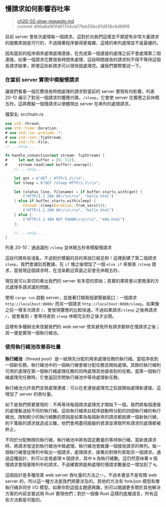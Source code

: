 ## 慢請求如何影響吞吐率

> [ch20-02-slow-requests.md](https://github.com/rust-lang/book/blob/master/second-edition/src/ch20-02-slow-requests.md)
> <br>
> commit d06a6a181fd61704cbf7feb55bc61d518c6469f9

目前 server 會依次處理每一個請求。這對於向我們這樣並不期望有非常大量請求的服務來說是可行的，不過隨著程序變得更複雜，這樣的串列處理並不是最優的。

因為當前的程序順序處理處理連接，在完成第一個連接的處理之前不會處理第二個連接。如果一個請求花費很長時間來處理，這段時間接收的請求則不得不等待這個長請求結束，即便這些新請求可以很快就處理完。讓我們實際嘗試一下。

### 在當前 server 實現中模擬慢請求

讓我們看看一個花費很長時間處理的請求對當前的 server 實現有何影響。列表 20-10 展示了對另一個請求的響應代碼，`/sleep`，它會使 server 在響應之前休眠五秒。這將模擬一個慢請求以便體現出 server 在串列的處理請求。

<span class="filename">檔案名: src/main.rs</span>

```rust
use std::thread;
use std::time::Duration;
# use std::io::prelude::*;
# use std::net::TcpStream;
# use std::fs::File;
// ...snip...

fn handle_connection(mut stream: TcpStream) {
#     let mut buffer = [0; 512];
#     stream.read(&mut buffer).unwrap();
    // ...snip...

    let get = b"GET / HTTP/1.1\r\n";
    let sleep = b"GET /sleep HTTP/1.1\r\n";

    let (status_line, filename) = if buffer.starts_with(get) {
        ("HTTP/1.1 200 OK\r\n\r\n", "hello.html")
    } else if buffer.starts_with(sleep) {
        thread::sleep(Duration::from_secs(5));
        ("HTTP/1.1 200 OK\r\n\r\n", "hello.html")
    } else {
        ("HTTP/1.1 404 NOT FOUND\r\n\r\n", "404.html")
    };

    // ...snip...
}
```

<span class="caption">列表 20-10：通過識別 `/sleep` 並休眠五秒來模擬慢請求</span>

這段代碼有些凌亂，不過對於模擬的目的來說已經足夠！這裡創建了第二個請求 `sleep`，我們會識別其數據。在 `if` 塊之後增加了一個 `else if` 來檢查 `/sleep` 請求，當發現這個請求時，在渲染歡迎頁面之前會先休眠五秒。

現在就可以真切的看出我們的 server 有多麼的原始；真實的庫將會以更簡潔的方式處理多請求識別問題。

使用 `cargo run` 啟動 server，並接著打開兩個瀏覽器窗口：一個請求 `http://localhost:8080/` 而另一個請求 `http://localhost:8080/sleep`。如果像之前一樣多次請求 `/`，會發現響應的比較快速。不過如果請求`/sleep` 之後再請求 `/`，就會看到 `/` 會等待直到 `sleep` 休眠完五秒之後才出現。

這裡有多種辦法來改變我們的 web server 使其避免所有請求都排在慢請求之後；其一便是實現一個執行緒池。

### 使用執行緒池改善吞吐量

**執行緒池**（*thread pool*）是一組預先分配的用來處理任務的執行緒。當程序收到一個新任務，執行緒池中的一個執行緒會被分配任務並開始處理。其餘的執行緒則可用於處理在第一個執行緒處理任務的同時處理其他接收到的任務。當第一個執行緒處理完任務時，它會返回空閒執行緒池中等待處理新任務。

執行緒池允許我們並發處理連接：可以在老連接處理完之前就開始處理新連接。這增加了 server 的吞吐量。

如下是我們將要實現的：不再等待每個請求處理完才開始下一個，我們將每個連接的處理髮送給不同的執行緒。這些執行緒來此程序啟動時分配的四個執行緒的執行緒池。限制較少的執行緒數的原因是如果為每個新來的請求都創建一個新執行緒，則千萬級的請求就造成災難，他們會用盡伺服器的資源並導致所有請求的處理都被終止。

不同於分配無限的執行緒，執行緒池中將有固定數量的等待執行緒。當新進請求時，將請求發送到執行緒池中做處理。執行緒池會維護一個接收請求的隊列。每一個執行緒會從隊列中取出一個請求，處理請求，接著向對隊列索取另一個請求。通過這種設計，則可以並發處理 `N` 個請求，其中 `N` 為執行緒數。這仍然意味著 `N` 個慢請求會阻塞隊列中的請求，不過確實將能夠處理的慢請求數量從一增加到了 `N`。

這個設計是多種改善 web server 吞吐量的方法之一。不過本書並不是有關 web server 的，所以這一種方法是我們將要涉及的。其他的方法有 fork/join 模型和單執行緒非同步 I/O 模型。如果你對這個主題感興趣，則可以閱讀更多關於其他解決方案的內容並嘗試用 Rust 實現他們；對於一個像 Rust 這樣的底層語言，所有這些方法都是可能的。
